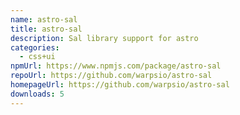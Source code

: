 ```yaml
---
name: astro-sal
title: astro-sal
description: Sal library support for astro
categories:
  - css+ui
npmUrl: https://www.npmjs.com/package/astro-sal
repoUrl: https://github.com/warpsio/astro-sal
homepageUrl: https://github.com/warpsio/astro-sal
downloads: 5
---
```

